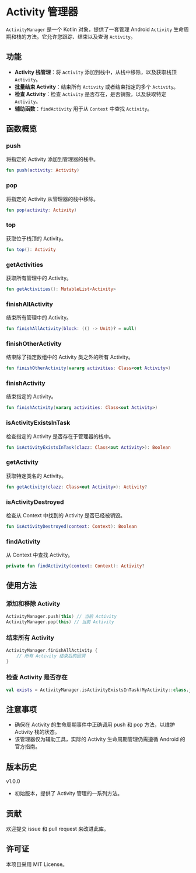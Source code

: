 # Activity 管理器

`ActivityManager` 是一个 Kotlin 对象，提供了一套管理 Android `Activity`
生命周期和栈的方法。它允许您跟踪、结束以及查询 `Activity`。

## 功能

- **Activity 栈管理**：将 `Activity` 添加到栈中，从栈中移除，以及获取栈顶 `Activity`。
- **批量结束 Activity**：结束所有 `Activity` 或者结束指定的多个 `Activity`。
- **检查 Activity**：检查 `Activity` 是否存在，是否销毁，以及获取特定 `Activity`。
- **辅助函数**：`findActivity` 用于从 `Context` 中查找 `Activity`。

## 函数概览

### push

将指定的 Activity 添加到管理器的栈中。

```kotlin
fun push(activity: Activity)
```

### pop

将指定的 Activity 从管理器的栈中移除。

```kotlin
fun pop(activity: Activity)
```

### top

获取位于栈顶的 Activity。

```kotlin
fun top(): Activity
```

### getActivities

获取所有管理中的 Activity。

```kotlin
fun getActivities(): MutableList<Activity>
```

### finishAllActivity

结束所有管理中的 Activity。

```kotlin
fun finishAllActivity(block: (() -> Unit)? = null)
```

### finishOtherActivity

结束除了指定数组中的 Activity 类之外的所有 Activity。

```kotlin
fun finishOtherActivity(vararg activities: Class<out Activity>)
```

### finishActivity

结束指定的 Activity。

```kotlin
fun finishActivity(vararg activities: Class<out Activity>)
```

### isActivityExistsInTask

检查指定的 Activity 是否存在于管理器的栈中。

```kotlin
fun isActivityExistsInTask(clazz: Class<out Activity>): Boolean
```

### getActivity

获取特定类名的 Activity。

```kotlin
fun getActivity(clazz: Class<out Activity>): Activity?
```

### isActivityDestroyed

检查从 Context 中找到的 Activity 是否已经被销毁。

```kotlin
fun isActivityDestroyed(context: Context): Boolean
```

### findActivity

从 Context 中查找 Activity。

```kotlin
private fun findActivity(context: Context): Activity?
```

## 使用方法

### 添加和移除 Activity

```kotlin
ActivityManager.push(this) // 当前 Activity
ActivityManager.pop(this) // 当前 Activity
```

### 结束所有 Activity

```kotlin
ActivityManager.finishAllActivity {
    // 所有 Activity 结束后的回调
}
```

### 检查 Activity 是否存在

```kotlin
val exists = ActivityManager.isActivityExistsInTask(MyActivity::class.java)
```

## 注意事项
- 确保在 Activity 的生命周期事件中正确调用 push 和 pop 方法，以维护 Activity 栈的状态。
- 该管理器仅为辅助工具，实际的 Activity 生命周期管理仍需遵循 Android 的官方指南。
## 版本历史
v1.0.0
- 初始版本，提供了 Activity 管理的一系列方法。
## 贡献
欢迎提交 issue 和 pull request 来改进此库。

## 许可证
本项目采用 MIT License。
